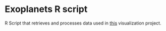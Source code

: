 # Exoplanets R script

R Script that retrieves and processes data used in [this](https://github.com/JStet/Exoplanets) visualization project.